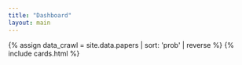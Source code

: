 ```yaml
---
title: "Dashboard"
layout: main
---
```


{% assign data_crawl = site.data.papers | sort: 'prob' | reverse %} 
{% include cards.html %}


